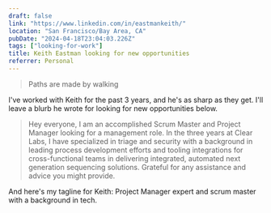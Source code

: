 ```yaml
---
draft: false
link: "https://www.linkedin.com/in/eastmankeith/"
location: "San Francisco/Bay Area, CA"
pubDate: "2024-04-18T23:04:03.226Z"
tags: ["looking-for-work"]
title: Keith Eastman looking for new opportunities
referrer: Personal
---
```


> Paths are made by walking

I've worked with Keith for the past 3 years, and he's as sharp as they get. I'll leave a blurb he wrote for looking for new opportunities below.

> Hey everyone, I am an accomplished Scrum Master and Project Manager looking for a management role. In the three years at Clear Labs, I have specialized in triage and security with a background in leading process development efforts and tooling integrations for cross-functional teams in delivering integrated, automated next generation sequencing solutions.
> Grateful for any assistance and advice you might provide.

And here's my tagline for Keith: Project Manager expert and scrum master with a background in tech. 
